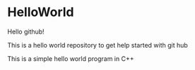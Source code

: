 # HelloWorld
Hello github!

This is a hello world repository to get help started with git hub

This is a simple hello world program in C++
